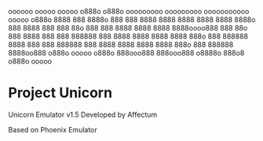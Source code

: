 oooooo  ooooo ooooo   o888o o888o  ooooooooo  ooooooooo  ooooooooooo  ooooo    o888o
 8888    888   8888o   888   888  8888       8888   8888  8888    8888  8888o   888 
 8888    888   888 88o 888   888  8888       8888   8888  8888oooo888   888 88o 888
 8888    888   888  888888   888  8888       8888   8888  8888  888o    888  888888
 8888    888   888  888888   888  8888       8888   8888  8888  888o    888  888888
  8888oo888   o888o  ooooo  o888o  888ooo888  888ooo888  o8888o  888o8 o888o  ooooo
  
# Project Unicorn

Unicorn Emulator v1.5
Developed by Affectum


Based on Phoenix Emulator
